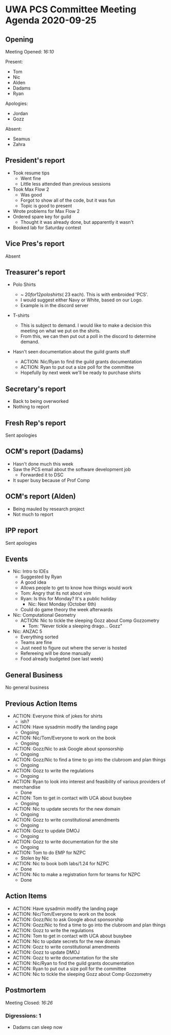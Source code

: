 # UWA PCS Committee Meeting Agenda 2020-09-25

## Opening

Meeting Opened: *16:10*

Present:

- Tom
- Nic
- Alden
- Dadams
- Ryan

Apologies:

- Jordan
- Gozz

Absent:

- Seamus
- Zahra

## President's report

- Took resume tips
  - Went fine
  - Little less attended than previous sessions
- Took Max Flow 2
  - Was good
  - Forgot to show all of the code, but it was fun
  - Topic is good to present
- Wrote problems for Max Flow 2
- Ordered spare key for guild
  - Thought it was already done, but apparently it wasn't
- Booked lab for Saturday contest

## Vice Pres's report

Absent

## Treasurer's report

- Polo Shirts
  - ~ $20 for 12 polo shirts (~$23 each). This is with embroided 'PCS'.
  - I would suggest either Navy or White, based on our Logo.
  - Example is in the discord server

- T-shirts
  - This is subject to demand. I would like to make a decision this meeting on what we put on the shirts.
  - From this, we can then put out a poll in the discord to determine demand.

- Hasn't seen documentation about the guild grants stuff
  - ACTION: Nic/Ryan to find the guild grants documentation
  - ACTION: Ryan to put out a size poll for the committee
  - Hopefully by next week we'll be ready to purchase shirts

## Secretary's report

- Back to being overworked
- Nothing to report

## Fresh Rep's report

Sent apologies

## OCM's report (Dadams)

- Hasn't done much this week
- Saw the PCS email about the software development job
  - Forwarded it to DSC
- It super busy because of Prof Comp

## OCM's report (Alden)

- Being mauled by research project
- Not much to report

## IPP report

Sent apologies

## Events

- Nic: Intro to IDEs
  - Suggested by Ryan
  - A good idea
  - Allows people to get to know how things would work
  - Tom: Angry that its not about vim
  - Ryan: Is this for Monday? It's a public holiday
    - Nic: Next Monday (October 6th)
  - Could do game theory the week afterwards
- Nic: Computational Geometry
  - ACTION: Nic to tickle the sleeping Gozz about Comp Gozzometry
    - Tom: "Never tickle a sleeping drago... Gozz"
- Nic: ANZAC 5
  - Everything sorted
  - Teams are fine
  - Just need to figure out where the server is hosted
  - Refereeing will be done manually
  - Food already budgeted (see last week)

## General Business

No general business

## Previous Action Items

- ACTION: Everyone think of jokes for shirts
  - ish?
- ACTION: Have sysadmin modify the landing page
  - Ongoing
- ACTION: Nic/Tom/Everyone to work on the book
  - Ongoing
- ACTION: Gozz/Nic to ask Google about sponsorship
  - Ongoing
- ACTION: Gozz/Nic to find a time to go into the clubroom and plan things
  - Ongoing
- ACTION: Gozz to write the regulations
  - Ongoing
- ACTION: Ryan to look into interest and feasibility of various providers of merchandise
  - Done
- ACTION: Tom to get in contact with UCA about busybee
  - Ongoing
- ACTION: Nic to update secrets for the new domain
  - Ongoing
- ACTION: Gozz to write constitutional amendments
  - Ongoing
- ACTION: Gozz to update DMOJ
  - Ongoing
- ACTION: Gozz to write documentation for the site
  - Ongoing
- ACTION: Tom to do EMP for NZPC
  - Stolen by Nic
- ACTION: Nic to book both labs/1.24 for NZPC
  - Done
- ACTION: Nic to make a registration form for teams for NZPC
  - Done

## Action Items

- ACTION: Have sysadmin modify the landing page
- ACTION: Nic/Tom/Everyone to work on the book
- ACTION: Gozz/Nic to ask Google about sponsorship
- ACTION: Gozz/Nic to find a time to go into the clubroom and plan things
- ACTION: Gozz to write the regulations
- ACTION: Tom to get in contact with UCA about busybee
- ACTION: Nic to update secrets for the new domain
- ACTION: Gozz to write constitutional amendments
- ACTION: Gozz to update DMOJ
- ACTION: Gozz to write documentation for the site
- ACTION: Nic/Ryan to find the guild grants documentation
- ACTION: Ryan to put out a size poll for the committee
- ACTION: Nic to tickle the sleeping Gozz about Comp Gozzometry

## Postmortem

Meeting Closed: *16:26*

### Digressions: 1

- Dadams can sleep now
